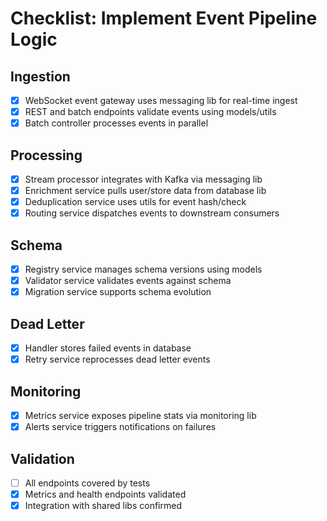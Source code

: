 # Checklist: Implement Event Pipeline Logic

## Ingestion

- [x] WebSocket event gateway uses messaging lib for real-time ingest
- [x] REST and batch endpoints validate events using models/utils
- [x] Batch controller processes events in parallel

## Processing

- [x] Stream processor integrates with Kafka via messaging lib
- [x] Enrichment service pulls user/store data from database lib
- [x] Deduplication service uses utils for event hash/check
- [x] Routing service dispatches events to downstream consumers

## Schema

- [x] Registry service manages schema versions using models
- [x] Validator service validates events against schema
- [x] Migration service supports schema evolution

## Dead Letter

- [x] Handler stores failed events in database
- [x] Retry service reprocesses dead letter events

## Monitoring

- [x] Metrics service exposes pipeline stats via monitoring lib
- [x] Alerts service triggers notifications on failures

## Validation

- [ ] All endpoints covered by tests
- [x] Metrics and health endpoints validated
- [x] Integration with shared libs confirmed
